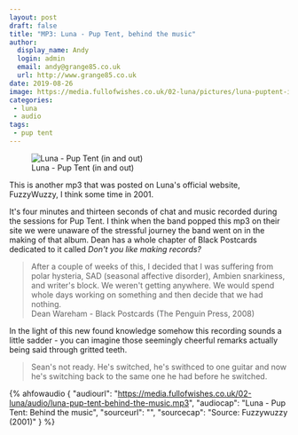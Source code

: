 ```yaml
---
layout: post
draft: false
title: "MP3: Luna - Pup Tent, behind the music"
author:
  display_name: Andy
  login: admin
  email: andy@grange85.co.uk
  url: http://www.grange85.co.uk
date: 2019-08-26
image: https://media.fullofwishes.co.uk/02-luna/pictures/luna-puptent-in-and-out.jpg
categories:
 - luna
 - audio
tags:
 - pup tent
---
```

<figure class="caption aligncenter"><img src="https://media.fullofwishes.co.uk/02-luna/pictures/luna-puptent-in-and-out.jpg" alt="Luna - Pup Tent (in and out)" /><figcaption class="caption-text">Luna - Pup Tent (in and out)</figcaption></figure>

This is another mp3 that was posted on Luna's official website, FuzzyWuzzy, I think some time in 2001. 

It's four minutes and thirteen seconds of chat and music recorded during the sessions for Pup Tent. I think when the band popped this mp3 on their site we were unaware of the stressful journey the band went on in the making of that album. Dean has a whole chapter of Black Postcards dedicated to it called _Don't you like making records?_

> After a couple of weeks of this, I decided that I was suffering from polar hysteria, SAD (seasonal affective disorder), Ambien snarkiness, and writer's block. We weren't getting anywhere. We would spend whole days working on something and then decide that we had nothing.  
> Dean Wareham - Black Postcards (The Penguin Press, 2008) 

In the light of this new found knowledge somehow this recording sounds a little sadder - you can imagine those seemingly cheerful remarks actually being said through gritted teeth.

> Sean's not ready. He's switched, he's swithced to one guitar and now he's switching back to the same one he had before he switched.

 {% ahfowaudio {
  "audiourl": "https://media.fullofwishes.co.uk/02-luna/audio/luna-pup-tent-behind-the-music.mp3",
  "audiocap": "Luna - Pup Tent: Behind the music",
  "sourceurl": "",
  "sourcecap": "Source: Fuzzywuzzy (2001)"
  } %}
